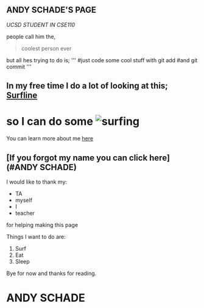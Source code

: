 ## ANDY SCHADE'S PAGE

*UCSD STUDENT IN CSE110*

people call him the,
>coolest person ever

but all hes trying to do is;
'''
#just code some cool stuff with
git add
#and
git commit
'''

## In my free time I do a lot of looking at this; [Surfline](https://www.surfline.com/)
# so I can do some ![surfing](https://mediap.flypgs.com/awh/1356/773//files/Ekstrem_Sporlar/surf-nedir.jpg)

You can learn more about me [here](GitHub-Pages/../README.md)

## [If you forgot my name you can click here](#ANDY SCHADE)

I would like to thank my:
- TA
- myself
- I
- teacher
  
for helping making this page

Things I want to do are:

1. Surf
2. Eat
3. Sleep

Bye for now and thanks for reading.

# ANDY SCHADE
